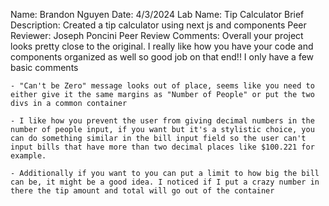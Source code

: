 Name: Brandon Nguyen
Date: 4/3/2024
Lab Name: Tip Calculator
Brief Description: Created a tip calculator using next js and components
Peer Reviewer: Joseph Poncini
Peer Review Comments: Overall your project looks pretty close to the original. I really like how you have your code and components organized as well so good job on that end!! I only have a few basic comments

    - "Can't be Zero" message looks out of place, seems like you need to either give it the same margins as "Number of People" or put the two divs in a common container

    - I like how you prevent the user from giving decimal numbers in the number of people input, if you want but it's a stylistic choice, you can do something similar in the bill input field so the user can't input bills that have more than two decimal places like $100.221 for example. 

    - Additionally if you want to you can put a limit to how big the bill can be, it might be a good idea. I noticed if I put a crazy number in there the tip amount and total will go out of the container
